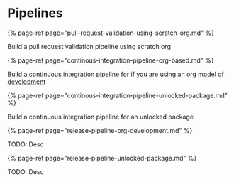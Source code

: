 # Pipelines

{% page-ref page="pull-request-validation-using-scratch-org.md" %}

Build a pull request validation pipeline using scratch org

{% page-ref page="continous-integration-pipeline-org-based.md" %}

Build a continuous integration pipeline for if you are using an [org model of development](https://trailhead.salesforce.com/en/content/learn/modules/org-development-model)

{% page-ref page="continous-integration-pipeline-unlocked-package.md" %}

Build a continuous integration pipeline for an unlocked package

{% page-ref page="release-pipeline-org-development.md" %}

TODO: Desc

{% page-ref page="release-pipeline-unlocked-package.md" %}

TODO: Desc

